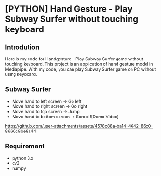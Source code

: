 # [PYTHON] Hand Gesture - Play Subway Surfer without touching keyboard
## Introdution
Here is my code for Handgesture - Play Subway Surfer game without touching keyboard. This project is an application of hand gesture model in Mediapipe. With my code, you can play Subway Surfer game on PC without using keyboard.
## Subway Surfer
* Move hand to left screen -> Go left<br>
* Move hand to right screen -> Go right<br>
* Move hand to top screen -> Jump
* Move hand to bottom screen -> Scrool
![Demo Video]

https://github.com/user-attachments/assets/4578c88a-ba14-4642-86c0-8660c9be8a44


## Requirement
* python 3.x
* cv2
* numpy
  
